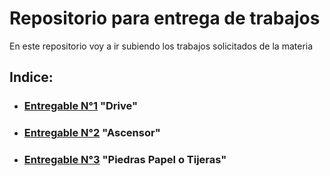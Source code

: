 # Repositorio para entrega de trabajos

En este repositorio voy a ir subiendo los trabajos solicitados de la materia

## Indice:

- ### [Entregable N°1](https://github.com/GonziFlowReloaded/Ingsotguar2/tree/main/8m) "Drive"

- ### [Entregable N°2](https://github.com/GonziFlowReloaded/Ingsotguar2/tree/main/13m) "Ascensor"

- ### [Entregable N°3](https://github.com/GonziFlowReloaded/Ingsotguar2/tree/main/ppt) "Piedras Papel o Tijeras"

